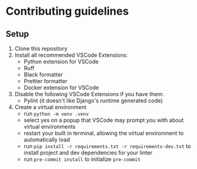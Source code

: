 # Contributing guidelines

## Setup
1. Clone this repository
2. Install all recommended VSCode Extensions:
   - Python extension for VSCode
   - Ruff
   - Black formatter
   - Prettier formatter
   - Docker extension for VSCode
3. Disable the following VSCode Extensions if you have them:
   - Pylint (it doesn't like Django's runtime generated code)
4. Create a virtual environment
   - run `python -m venv .venv`
   - select yes on a popup that VSCode may prompt you with about virtual environments
   - restart your built in terminal, allowing the virtual environment to automatically load
   - run `pip install -r requirements.txt -r requirements-dev.txt` to install project and dev dependencies for your linter
   - run `pre-commit install` to initialize `pre-commit`

